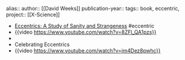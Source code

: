 alias::
author:: [[David Weeks]] 
publication-year::
tags:: book, eccentric, 
project:: [[X-Science]]

- [Eccentrics: A Study of Sanity and Strangeness](https://www.amazon.com/Eccentrics-Sanity-Strangeness-David-Weeks/dp/0394565657) #eccentric
- {{video https://www.youtube.com/watch?v=8ZFl_QA1pzs}}
-
- Celebrating Eccentrics
- {{video https://www.youtube.com/watch?v=jm4Dez8pwhc}}